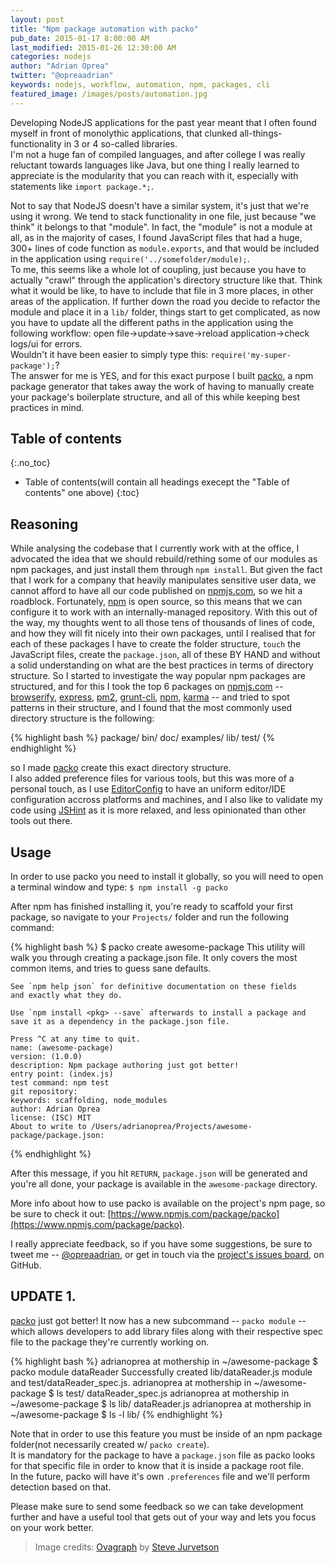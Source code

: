 ```yaml
---
layout: post
title: "Npm package automation with packo"
pub_date: 2015-01-17 8:00:00 AM
last_modified: 2015-01-26 12:30:00 AM
categories: nodejs
author: "Adrian Oprea"
twitter: "@opreaadrian"
keywords: nodejs, workflow, automation, npm, packages, cli
featured_image: /images/posts/automation.jpg
---
```


Developing NodeJS applications for the past year meant that I often found myself in front of monolythic applications, that clunked all-things-functionality in 3 or 4 so-called libraries.  
I'm not a huge fan of compiled languages, and after college I was really reluctant towards languages like Java, but one thing I really learned to  appreciate is the modularity that you can reach with it, especially with statements like `import package.*;`. 

Not to say that NodeJS doesn't have a similar system, it's just that we're using it wrong. 
We tend to stack functionality in one file, just because "we think" it belongs to that "module". In fact, the "module" is not a module at all, as in the majority of cases, I found JavaScript files that had a huge, 300+ lines of code function as `module.exports`, and that would be included in the application using `require('../somefolder/module);`.  
To me, this seems like a whole lot of coupling, just because you have to actually "crawl" through the application's directory structure like that.
Think what it would be like, to have to include that file in 3 more places, in other areas of the application. 
If further down the road you decide to refactor the module and place it in a `lib/` folder, things start to get complicated, as now you have to update all the different paths in the application using the following workflow: open file->update->save->reload application->check logs/ui for errors.  
Wouldn't it have been easier to simply type this: `require('my-super-package');`?  
The answer for me is YES, and for this exact purpose I built [packo](https://www.npmjs.com/package/packo), a npm package generator that takes away the work of having to manually create your package's boilerplate structure, and all of this while keeping best practices in mind. 

## Table of contents
{:.no_toc}

* Table of contents(will contain all headings execept the "Table of contents" one above)
{:toc}
 
## Reasoning

While analysing the codebase that I currently work with at the office, I advocated the idea that we should rebuild/rething some of our modules as npm packages, and just install them through `npm install`.
But given the fact that I work for a company that heavily manipulates sensitive user data, we cannot afford to have all our code published on [npmjs.com](http://npmjs.com), so we hit a roadblock. Fortunately, [npm](https://github.com/npm/npm) is open source, so this means that we can configure it to work with an internally-managed repository.
With this out of the way, my thoughts went to all those tens of thousands of lines of code, and how they will fit nicely into their own packages, until I realised that for each of these packages I have to create the folder structure,
`touch` the JavaScript files, create the `package.json`, all of these BY HAND and without a solid understanding on what are the best practices in terms of directory structure. So I started to investigate the way popular npm packages are structured, and for this I took the top 6 packages on [npmjs.com](http://npmjs.com) -- [browserify](https://www.npmjs.com/packages/browserify), [express](https://www.npmjs.com/packages/express), [pm2](https://www.npmjs.com/packages/pm2), [grunt-cli](https://www.npmjs.com/packages/grunt-cli), [npm](https://www.npmjs.com/packages/npm), [karma](https://www.npmjs.com/packages/karma) -- and tried to spot patterns in their structure, and I found that the most commonly used directory structure is the following:

{% highlight bash %}
    package/
        bin/
        doc/
        examples/
        lib/
        test/
{% endhighlight %}

so I made [packo](https://www.npmjs.com/package/packo) create this exact directory structure.  
I also added preference files for various tools, but this was more of a personal touch, as I use [EditorConfig](http://editorconfig.org/) to have an uniform editor/IDE configuration accross platforms and machines, and I also like to validate my code using [JSHint](http://jshint.com/) as it is more relaxed, and less opinionated than other tools out there.

## Usage

In order to use packo you need to install it globally, so you will need to open a terminal window and type: `$ npm install -g packo`

After npm has finished installing it, you're ready to scaffold your first package, so navigate to your `Projects/` folder and run the following command:

{% highlight bash %}
    $ packo create awesome-package
    This utility will walk you through creating a package.json file.
    It only covers the most common items, and tries to guess sane defaults.

    See `npm help json` for definitive documentation on these fields
    and exactly what they do.

    Use `npm install <pkg> --save` afterwards to install a package and
    save it as a dependency in the package.json file.

    Press ^C at any time to quit.
    name: (awesome-package)
    version: (1.0.0)
    description: Npm package authoring just got better!
    entry point: (index.js)
    test command: npm test
    git repository:
    keywords: scaffolding, node_modules
    author: Adrian Oprea
    license: (ISC) MIT
    About to write to /Users/adrianoprea/Projects/awesome-package/package.json:
{% endhighlight %}

After this message, if you hit `RETURN`, `package.json` will be generated and you're all done, your package is available in the `awesome-package` directory.

More info about how to use packo is available on the project's npm page, so be sure to check it out: [https://www.npmjs.com/package/packo](https://www.npmjs.com/package/packo).

I really appreciate feedback, so if you have some suggestions, be sure to tweet me -- [@opreaadrian](https://twitter.com/opreaadrian), or get in touch via the [project's issues board](https://github.com/opreaadrian/packo/issues), on GitHub.

## UPDATE 1.

[packo](https://www.npmjs.com/package/packo) just got better! It now has a new subcommand -- `packo module` -- which allows developers to add library files along with their respective spec file to the package they're currently working on.

{% highlight bash %}
    adrianoprea at mothership in ~/awesome-package
    $ packo module dataReader
    Successfully created lib/dataReader.js module and test/dataReader_spec.js.
    adrianoprea at mothership in ~/awesome-package
    $ ls test/
    dataReader_spec.js
    adrianoprea at mothership in ~/awesome-package
    $ ls lib/
    dataReader.js
    adrianoprea at mothership in ~/awesome-package
    $ ls -l lib/
{% endhighlight %}

Note that in order to use this feature you must be inside of an npm package folder(not necessarily created w/ `packo create`).  
It is mandatory for the package to have a `package.json` file as packo looks for that specific file in order to know that it is inside a package root file.  
In the future, packo will have it's own `.preferences` file and we'll perform detection based on that.  

Please make sure to send some feedback so we can take development further and have a useful tool that gets out of your way and lets you focus on your work better.

> Image credits: [Ovagraph](https://flic.kr/p/PFDgo) by [Steve Jurvetson](https://www.flickr.com/photos/jurvetson/)
